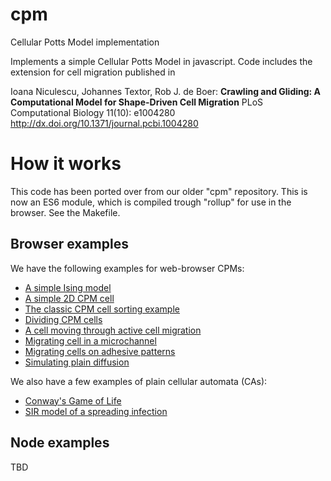 # cpm
Cellular Potts Model implementation

Implements a simple Cellular Potts Model in javascript. Code includes the extension for cell migration published in 

Ioana Niculescu, Johannes Textor, Rob J. de Boer:
__Crawling and Gliding: A Computational Model for Shape-Driven Cell Migration__
PLoS Computational Biology 11(10): e1004280
http://dx.doi.org/10.1371/journal.pcbi.1004280

# How it works

This code has been ported over from our older "cpm" repository. This is now an ES6 module, which is compiled trough "rollup" for use in the browser. See the Makefile.

## Browser examples

We have the following examples for web-browser CPMs:

* [A simple Ising model](../simulation-examples/html/IsingModel.html)
* [A simple 2D CPM cell](../simulation-examples/html/SingleCell.html)
* [The classic CPM cell sorting example](../simulation-examples/html/Cellsorting.html)
* [Dividing CPM cells](../simulation-examples/html/CellDivision.html)
* [A cell moving through active cell migration](../simulation-examples/html/Actmodel.html)
* [Migrating cell in a microchannel](../simulation-examples/html/Microchannel.html)
* [Migrating cells on adhesive patterns](../simulation-examples/html/ActOnMicroPattern.html)
* [Simulating plain diffusion](../simulation-examples/html/Diffusion.html)

We also have a few examples of plain cellular automata (CAs):

* [Conway's Game of Life](../simulation-examples/html/GameOfLife.html)
* [SIR model of a spreading infection](../simulation-examples/html/SIR.html)

## Node examples

TBD
